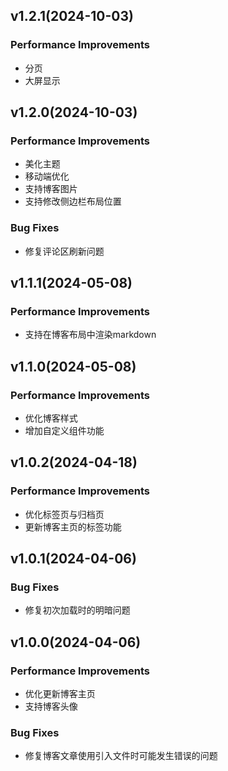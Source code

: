 ## v1.2.1(2024-10-03)

### Performance Improvements
- 分页
- 大屏显示


## v1.2.0(2024-10-03)

### Performance Improvements
- 美化主题
- 移动端优化
- 支持博客图片
- 支持修改侧边栏布局位置

### Bug Fixes
- 修复评论区刷新问题

## v1.1.1(2024-05-08)
### Performance Improvements
- 支持在博客布局中渲染markdown

## v1.1.0(2024-05-08)

### Performance Improvements
- 优化博客样式
- 增加自定义组件功能

## v1.0.2(2024-04-18)

### Performance Improvements
- 优化标签页与归档页
- 更新博客主页的标签功能

## v1.0.1(2024-04-06)

### Bug Fixes
- 修复初次加载时的明暗问题


## v1.0.0(2024-04-06)

### Performance Improvements
- 优化更新博客主页
- 支持博客头像

### Bug Fixes
- 修复博客文章使用引入文件时可能发生错误的问题